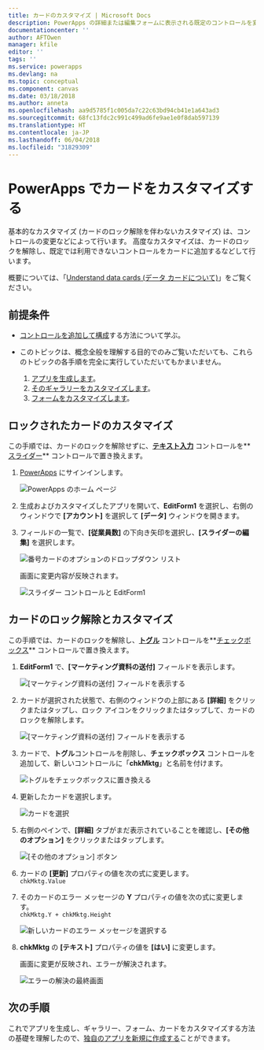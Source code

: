 ```yaml
---
title: カードのカスタマイズ | Microsoft Docs
description: PowerApps の詳細または編集フォームに表示される既定のコントロールを変更します。
documentationcenter: ''
author: AFTOwen
manager: kfile
editor: ''
tags: ''
ms.service: powerapps
ms.devlang: na
ms.topic: conceptual
ms.component: canvas
ms.date: 03/18/2018
ms.author: anneta
ms.openlocfilehash: aa9d5785f1c005da7c22c63bd94cb41e1a643ad3
ms.sourcegitcommit: 68fc13fdc2c991c499ad6fe9ae1e0f8dab597139
ms.translationtype: HT
ms.contentlocale: ja-JP
ms.lasthandoff: 06/04/2018
ms.locfileid: "31829309"
---
```

# <a name="customize-a-card-in-powerapps"></a>PowerApps でカードをカスタマイズする
基本的なカスタマイズ (カードのロック解除を伴わないカスタマイズ) は、コントロールの変更などによって行います。 高度なカスタマイズは、カードのロックを解除し、既定では利用できないコントロールをカードに追加するなどして行います。

概要については、「[Understand data cards (データ カードについて)](working-with-cards.md)」をご覧ください。

## <a name="prerequisites"></a>前提条件

* [コントロールを追加して構成](add-configure-controls.md)する方法について学ぶ。
* このトピックは、概念全般を理解する目的でのみご覧いただいても、これらのトピックの各手順を完全に実行していただいてもかまいません。

  1. [アプリを生成します](data-platform-create-app.md)。
  2. [そのギャラリーをカスタマイズします](customize-layout-sharepoint.md)。
  3. [フォームをカスタマイズします](customize-forms-sharepoint.md)。

## <a name="customize-a-locked-card"></a>ロックされたカードのカスタマイズ
この手順では、カードのロックを解除せずに、**[テキスト入力](controls/control-text-input.md)** コントロールを**[スライダー](controls/control-slider.md)** コントロールで置き換えます。

1. [PowerApps](http://web.powerapps.com) にサインインします。

    ![PowerApps のホーム ページ](./media/customize-card/sign-in.png)

1. 生成およびカスタマイズしたアプリを開いて、**EditForm1** を選択し、右側のウィンドウで **[アカウント]** を選択して **[データ]** ウィンドウを開きます。

1. フィールドの一覧で、**[従業員数]** の下向き矢印を選択し、**[スライダーの編集]** を選択します。

    ![番号カードのオプションのドロップダウン リスト](./media/customize-card/card-selector.png)

    画面に変更内容が反映されます。

    ![スライダー コントロールと EditForm1](./media/customize-card/add-slider.png)

## <a name="unlock-and-customize-a-card"></a>カードのロック解除とカスタマイズ
この手順では、カードのロックを解除し、**[トグル](controls/control-toggle.md)** コントロールを**[チェックボックス](controls/control-check-box.md)** コントロールで置き換えます。

1. **EditForm1** で、**[マーケティング資料の送付]** フィールドを表示します。

    ![[マーケティング資料の送付] フィールドを表示する](./media/customize-card/show-field.png)

2. カードが選択された状態で、右側のウィンドウの上部にある **[詳細]** をクリックまたはタップし、ロック アイコンをクリックまたはタップして、カードのロックを解除します。

    ![[マーケティング資料の送付] フィールドを表示する](./media/customize-card/unlock-card.png)

1. カードで、**トグル**コントロールを削除し、**チェックボックス** コントロールを追加して、新しいコントロールに「**chkMktg**」と名前を付けます。

    ![トグルをチェックボックスに置き換える](./media/customize-card/add-checkbox.png)

1. 更新したカードを選択します。

    ![カードを選択](./media/customize-card/select-card.png)

1. 右側のペインで、**[詳細]** タブがまだ表示されていることを確認し、**[その他のオプション]** をクリックまたはタップします。

    ![[その他のオプション] ボタン](./media/customize-card/more-options.png)

1. カードの **[更新]** プロパティの値を次の式に変更します。
<br>`chkMktg.Value`

1. そのカードのエラー メッセージの **Y** プロパティの値を次の式に変更します。<br>
`chkMktg.Y + chkMktg.Height`

    ![新しいカードのエラー メッセージを選択する](./media/customize-card/select-error.png)

1. **chkMktg** の **[テキスト]** プロパティの値を **[はい]** に変更します。

    画面に変更が反映され、エラーが解決されます。

    ![エラーの解決の最終画面](./media/customize-card/final-screen.png)

## <a name="next-steps"></a>次の手順
これでアプリを生成し、ギャラリー、フォーム、カードをカスタマイズする方法の基礎を理解したので、[独自のアプリを新規に作成する](data-platform-create-app-scratch.md)ことができます。
